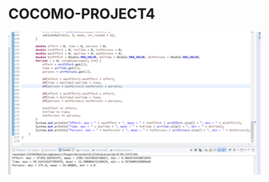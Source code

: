 # COCOMO-PROJECT4

![alt text](https://github.com/LahariMittapalli/COCOMO-PROJECT4/blob/main/Java%20COCOMO%20Testing%20Output.png?raw=true)
